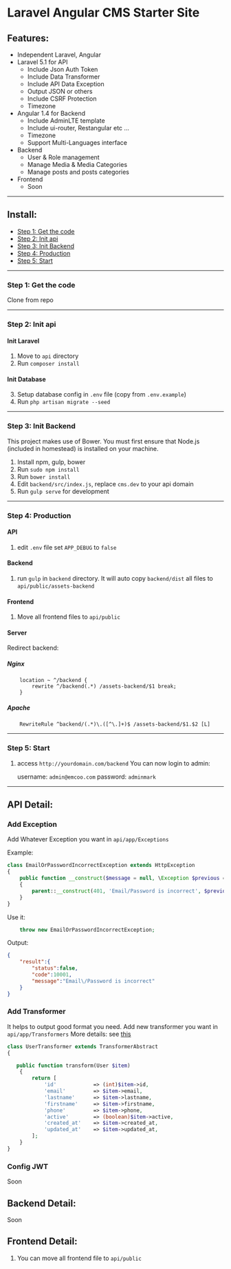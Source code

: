 # Laravel Angular CMS Starter Site

## Features:
* Independent Laravel, Angular
* Laravel 5.1 for API
  - Include Json Auth Token
  - Include Data Transformer
  - Include API Data Exception
  - Output JSON or others
  - Include CSRF Protection
  - Timezone
* Angular 1.4 for Backend
  - Include AdminLTE template
  - Include ui-router, Restangular etc ...
  - Timezone
  - Support Multi-Languages interface
* Backend
	* User & Role management
	* Manage Media & Media Categories
	* Manage posts and posts categories
* Frontend
	* Soon
	
-----
## Install:
* [Step 1: Get the code](#step1)
* [Step 2: Init api](#step2)
* [Step 3: Init Backend](#step3)
* [Step 4: Production](#step4)
* [Step 5: Start](#step5)

-----
<a name="step1"></a>
### Step 1: Get the code

Clone from repo

-----
<a name="step2"></a>
### Step 2: Init api
 
#### Init Laravel
1. Move to `api` directory
2. Run `composer install`

#### Init Database
3. Setup database config in `.env` file (copy from `.env.example`)
4. Run `php artisan migrate --seed`

-----
<a name="step3"></a>
### Step 3: Init Backend

This project makes use of Bower. You must first ensure that Node.js (included in homestead) is installed on your machine.

1. Install npm, gulp, bower 
2. Run `sudo npm install`
3. Run `bower install`
4. Edit `backend/src/index.js`, replace `cms.dev` to your api domain
5. Run `gulp serve` for development


-----
<a name="step4"></a>
### Step 4: Production

#### API
1. edit `.env` file set `APP_DEBUG` to `false`

#### Backend
1. run `gulp` in `backend` directory. It will auto copy `backend/dist` all files to `api/public/assets-backend`

#### Frontend
1. Move all frontend files to `api/public`

#### Server
Redirect backend:

##### Nginx
```
    location ~ ^/backend {
        rewrite ^/backend(.*) /assets-backend/$1 break;
    }
```

##### Apache
```
    RewriteRule ^backend/(.*)\.([^\.]+)$ /assets-backend/$1.$2 [L]
```

----
<a name="step5"></a>
### Step 5: Start 

1. access `http://yourdomain.com/backend`
You can now login to admin:

    username: `admin@emcoo.com`
    password: `adminmark`


-----
## API Detail:


### Add Exception
Add Whatever Exception you want in `api/app/Exceptions`

Example:
```php
class EmailOrPasswordIncorrectException extends HttpException
{
    public function __construct($message = null, \Exception $previous = null, $code = 0)
    {
        parent::__construct(401, 'Email/Password is incorrect', $previous, [], 10001);
    }
}
```
Use it:
```php
    throw new EmailOrPasswordIncorrectException;
```

Output:
```json
{
    "result":{
        "status":false,
        "code":10001,
        "message":"Email\/Password is incorrect"
    }
}
```

### Add Transformer
It helps to output good format you need. 
Add new transformer you want in `api/app/Transformers`
More details: see [this](http://fractal.thephpleague.com/transformers/) 

```php
class UserTransformer extends TransformerAbstract
{

   public function transform(User $item)
    {
        return [
            'id'            => (int)$item->id,
            'email'         => $item->email,
            'lastname'      => $item->lastname,
            'firstname'     => $item->firstname,
            'phone'         => $item->phone,
            'active'        => (boolean)$item->active,
            'created_at'    => $item->created_at,
            'updated_at'    => $item->updated_at,
        ];
    }
}
```

### Config JWT
Soon

## Backend Detail:
Soon
## Frontend Detail:
1. You can move all frontend file to `api/public`